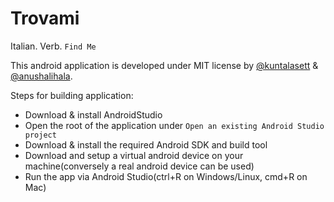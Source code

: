 # Trovami
Italian. Verb. `Find Me`

This android application is developed under MIT license by [@kuntalasett](https://github.com/kuntalasett) & [@anushalihala](https://github.com/anushalihala). 

Steps for building application:
+ Download & install AndroidStudio
+ Open the root of the application under `Open an existing Android Studio project`
+ Download & install the required Android SDK and build tool
+ Download and setup a virtual android device on your machine(conversely a real android device can be used)
+ Run the app via Android Studio(ctrl+R on Windows/Linux, cmd+R on Mac)
